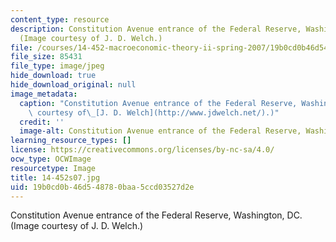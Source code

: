```yaml
---
content_type: resource
description: Constitution Avenue entrance of the Federal Reserve, Washington, DC.
  (Image courtesy of J. D. Welch.)
file: /courses/14-452-macroeconomic-theory-ii-spring-2007/19b0cd0b46d548780baa5ccd03527d2e_14-452s07.jpg
file_size: 85431
file_type: image/jpeg
hide_download: true
hide_download_original: null
image_metadata:
  caption: "Constitution Avenue entrance of the Federal Reserve, Washington, DC. (Image\
    \ courtesy of\_[J. D. Welch](http://www.jdwelch.net/).)"
  credit: ''
  image-alt: Constitution Avenue entrance of the Federal Reserve, Washington, DC.
learning_resource_types: []
license: https://creativecommons.org/licenses/by-nc-sa/4.0/
ocw_type: OCWImage
resourcetype: Image
title: 14-452s07.jpg
uid: 19b0cd0b-46d5-4878-0baa-5ccd03527d2e
---
```

Constitution Avenue entrance of the Federal Reserve, Washington, DC. (Image courtesy of J. D. Welch.)